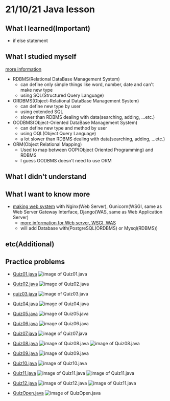# 21/10/21 Java lesson

## What I learned(Important)

* if else statement

## What I studied myself

[more information](http://blog.naver.com/sharon0a/110046003657)

* RDBMS(Relational DataBase Management System)
    * can define only simple things like word, number, date and can't make new type
    * using SQL(Structured Query Language)
* ORDBMS(Object-Relational DataBase Management System)
    * can define new type by user
    * using extended SQL
    * slower than RDBMS dealing with data(searching, adding, ...etc.)
* OODBMS(Object-Oriented DataBase Management System)
    * can define new type and method by user
    * using OQL(Object Query Language)
    * a lot slower than RDBMS dealing with data(searching, adding, ...etc.)
* ORM(Object Relational Mapping)
    * Used to map between OOP(Object Oriented Programming) and RDBMS
    * I guess OODBMS doesn't need to use ORM

## What I didn't understand

## What I want to know more

* [making web system](https://pythonblog.co.kr/blog/61/) with Nginx(Web Server), Gunicorn(WSGI, same as Web Server
  Gateway Interface, Django(WAS, same as Web Application Server)
    * [more information for Web server, WSGI, WAS](https://jay-ji.tistory.com/66)
    * will add Database with(PostgreSQL(ORDBMS) or Mysql(RDBMS))

## etc(Additional)

## Practice problems

* [Quiz01.java](Quiz01.java)
  ![image of Quiz01.java](img/quiz01.PNG)

* [Quiz02.java](Quiz02.java)
  ![image of Quiz02.java](img/quiz02.PNG)

* [quiz03.java](quiz03.java)
  ![image of Quiz03.java](img/quiz03.PNG)

* [Quiz04.java](Quiz04.java)
  ![image of Quiz04.java](img/quiz04.PNG)

* [Quiz05.java](Quiz05.java)
  ![image of Quiz05.java](img/quiz05.PNG)

* [Quiz06.java](Quiz06.java)
  ![image of Quiz06.java](img/quiz06.PNG)

* [Quiz07.java](Quiz07.java)
  ![image of Quiz07.java](img/quiz07.PNG)

* [Quiz08.java](Quiz08.java)
  ![image of Quiz08.java](img/quiz08_1.PNG)
  ![image of Quiz08.java](img/quiz08_2.PNG)

* [Quiz09.java](Quiz09.java)
  ![image of Quiz09.java](img/quiz09.PNG)

* [Quiz10.java](Quiz10.java)
  ![image of Quiz10.java](img/quiz10.PNG)

* [Quiz11.java](Quiz11.java)
  ![image of Quiz11.java](img/quiz11_1.PNG)
  ![image of Quiz11.java](img/quiz11_2.PNG)

* [Quiz12.java](Quiz12.java)
  ![image of Quiz12.java](img/quiz12_1.PNG)
  ![image of Quiz11.java](img/quiz12_2.PNG)

* [QuizOpen.java](QuizOpen.java)
  ![image of QuizOpen.java](img/quiz_open.PNG)
